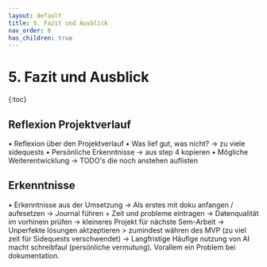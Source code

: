 ```yaml
---
layout: default
title: 5. Fazit und Ausblick
nav_order: 6
has_children: true
---
```


# 5. Fazit und Ausblick
{:toc}

## Reflexion Projektverlauf

• Reflexion über den Projektverlauf
• Was lief gut, was nicht?
    -> zu viele sidequests
• Persönliche Erkenntnisse
    -> aus step 4 kopieren
• Mögliche Weiterentwicklung
    -> TODO's die noch anstehen auflisten

## Erkenntnisse

• Erkenntnisse aus der Umsetzung
-> Als erstes mit doku anfangen / aufesetzen
-> Journal führen + Zeit und probleme eintragen
-> Datenqualität im vorhinein prüfen
-> kleineres Projekt für nächste Sem-Arbeit
-> Unperfekte lösungen aktzeptieren > zumindest währen des MVP (zu viel zeit für Sidequests verschwendet)
-> Langfristige Häufige nutzung von AI macht schreibfaul (persönliche vermutung). Vorallem ein Problem bei dokumentation.



